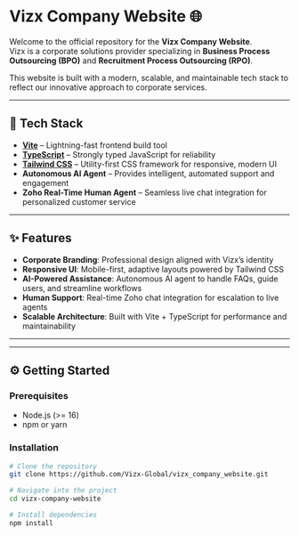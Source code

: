 # Vizx Company Website 🌐

Welcome to the official repository for the **Vizx Company Website**.  
Vizx is a corporate solutions provider specializing in **Business Process Outsourcing (BPO)** and **Recruitment Process Outsourcing (RPO)**.  

This website is built with a modern, scalable, and maintainable tech stack to reflect our innovative approach to corporate services.

---

## 🚀 Tech Stack

- **[Vite](https://vitejs.dev/)** – Lightning-fast frontend build tool
- **[TypeScript](https://www.typescriptlang.org/)** – Strongly typed JavaScript for reliability
- **[Tailwind CSS](https://tailwindcss.com/)** – Utility-first CSS framework for responsive, modern UI
- **Autonomous AI Agent** – Provides intelligent, automated support and engagement
- **Zoho Real-Time Human Agent** – Seamless live chat integration for personalized customer service

---

## ✨ Features

- **Corporate Branding**: Professional design aligned with Vizx’s identity  
- **Responsive UI**: Mobile-first, adaptive layouts powered by Tailwind CSS  
- **AI-Powered Assistance**: Autonomous AI agent to handle FAQs, guide users, and streamline workflows  
- **Human Support**: Real-time Zoho chat integration for escalation to live agents  
- **Scalable Architecture**: Built with Vite + TypeScript for performance and maintainability  

---

---

## ⚙️ Getting Started

### Prerequisites
- Node.js (>= 16)
- npm or yarn

### Installation
```bash
# Clone the repository
git clone https://github.com/Vizx-Global/vizx_company_website.git

# Navigate into the project
cd vizx-company-website

# Install dependencies
npm install